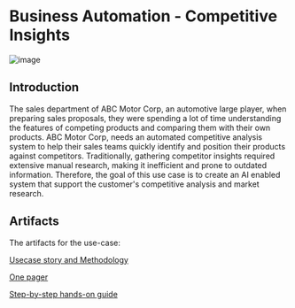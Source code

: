 # **Business Automation - Competitive Insights**

![image](https://github.ibm.com/skol/agentic-ai-client-bootcamp/assets/451557/b9fb42fc-4aa1-4010-b850-5c8f20e3e05a)

## Introduction

The sales department of ABC Motor Corp, an automotive large player, when preparing sales proposals, they were spending a lot of time understanding the features of competing products and comparing them with their own products.
ABC Motor Corp, needs an automated competitive analysis system to help their sales teams quickly identify and position their products against competitors. Traditionally, gathering competitor insights required extensive manual research, making it inefficient and prone to outdated information.
Therefore, the goal of this use case is to create an AI enabled system that support the customer's competitive analysis and market research.

## Artifacts

The artifacts for the use-case:

[Usecase story and Methodology](https://github.ibm.com/skol/agentic-ai-client-bootcamp/blob/main/usecases/business-automation/Business_Automation_V2.pptx)

[One pager](https://github.ibm.com/skol/agentic-ai-client-bootcamp/blob/main/usecases/business-automation/Business%20Automation%20One%20Pager%20template.pptx)

[Step-by-step hands-on guide](https://github.ibm.com/skol/agentic-ai-client-bootcamp/blob/main/usecases/business-automation/hands-on-lab-buisness-automation.md)
